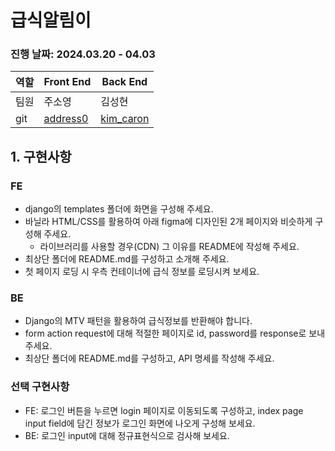 # 급식알림이
### 진행 날짜: 2024.03.20 - 04.03
역할|Front End|Back End
---|---|---
팀원|주소영|김성현
git|[address0](https://github.com/address0)|[kim_caron](https://github.com/kim_caron)
## 1. 구현사항
### FE
- django의 templates 폴더에 화면을 구성해 주세요.
- 바닐라 HTML/CSS를 활용하여 아래 figma에 디자인된 2개 페이지와 비슷하게 구성해 주세요.
  - 라이브러리를 사용할 경우(CDN) 그 이유를 README에 작성해 주세요.
- 최상단 폴더에 README.md를 구성하고 소개해 주세요.
- 첫 페이지 로딩 시 우측 컨테이너에 급식 정보를 로딩시켜 보세요.
### BE
- Django의 MTV 패턴을 활용하여 급식정보를 반환해야 합니다.
- form action request에 대해 적절한 페이지로 id, password를 response로 보내주세요.
- 최상단 폴더에 README.md를 구성하고, API 명세를 작성해 주세요.
### 선택 구현사항
- FE: 로그인 버튼을 누르면 login 페이지로 이동되도록 구성하고, index page input field에 담긴 정보가 로그인 화면에 나오게 구성해 보세요.
- BE: 로그인 input에 대해 정규표현식으로 검사해 보세요.
